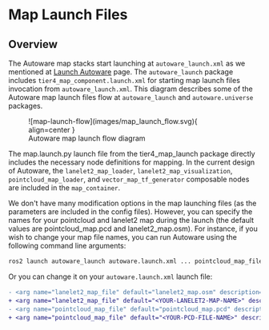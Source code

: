 # Map Launch Files

## Overview

The Autoware map stacks start
launching at `autoware_launch.xml` as we mentioned at [Launch Autoware](../index.md) page.
The `autoware_launch` package includes `tier4_map_component.launch.xml`
for starting map launch files invocation from `autoware_launch.xml`.
This diagram describes some of the Autoware map launch files flow at `autoware_launch`
and `autoware.universe` packages.

<figure markdown>
  ![map-launch-flow](images/map_launch_flow.svg){ align=center }
  <figcaption>
    Autoware map launch flow diagram
  </figcaption>
</figure>

The map.launch.py launch file from the tier4_map_launch package directly includes
the necessary node definitions for mapping. In the current design of Autoware, the `lanelet2_map_loader`,
`lanelet2_map_visualization`, `pointcloud_map_loader`, and `vector_map_tf_generator` composable
nodes are included in the `map_container`.

We don't have many modification options in the map launching files
(as the parameters are included in the config files).
However, you can specify the names for your pointcloud and lanelet2 map during the launch
(the default values are pointcloud_map.pcd and lanelet2_map.osm).
For instance, if you wish to change your map file names, you can run Autoware using
the following command line arguments:

```bash
ros2 launch autoware_launch autoware.launch.xml ... pointcloud_map_file:=<YOUR-PCD-FILE-NAME> lanelet2_map_file:=<YOUR-LANELET2-MAP-NAME> ...
```

Or you can change it on your `autoware.launch.xml` launch file:

```diff
- <arg name="lanelet2_map_file" default="lanelet2_map.osm" description="lanelet2 map file name"/>
+ <arg name="lanelet2_map_file" default="<YOUR-LANELET2-MAP-NAME>" description="lanelet2 map file name"/>
- <arg name="pointcloud_map_file" default="pointcloud_map.pcd" description="pointcloud map file name"/>
+ <arg name="pointcloud_map_file" default="<YOUR-PCD-FILE-NAME>" description="pointcloud map file name"/>
```
